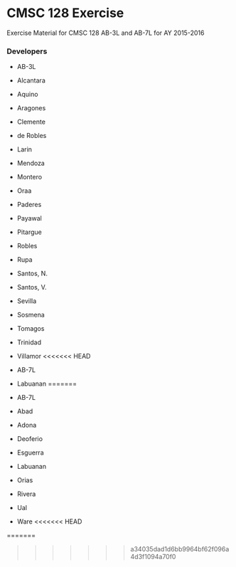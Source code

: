 # CMSC 128 Exercise

Exercise Material for CMSC 128 AB-3L and AB-7L for AY 2015-2016

### Developers
* AB-3L
 * Alcantara
 * Aquino
 * Aragones
 * Clemente
 * de Robles
 * Larin
 * Mendoza
 * Montero
 * Oraa
 * Paderes
 * Payawal
 * Pitargue
 * Robles
 * Rupa
 * Santos, N.
 * Santos, V.
 * Sevilla
 * Sosmena
 * Tomagos
 * Trinidad
 * Villamor
<<<<<<< HEAD
 
* AB-7L
 * Labuanan
=======

* AB-7L
 * Abad
 * Adona
 * Deoferio
 * Esguerra
 * Labuanan
 * Orias
 * Rivera
 * Ual
 * Ware
<<<<<<< HEAD
 
=======

>>>>>>> a34035dad1d6bb9964bf62f096a4d3f1094a70f0
